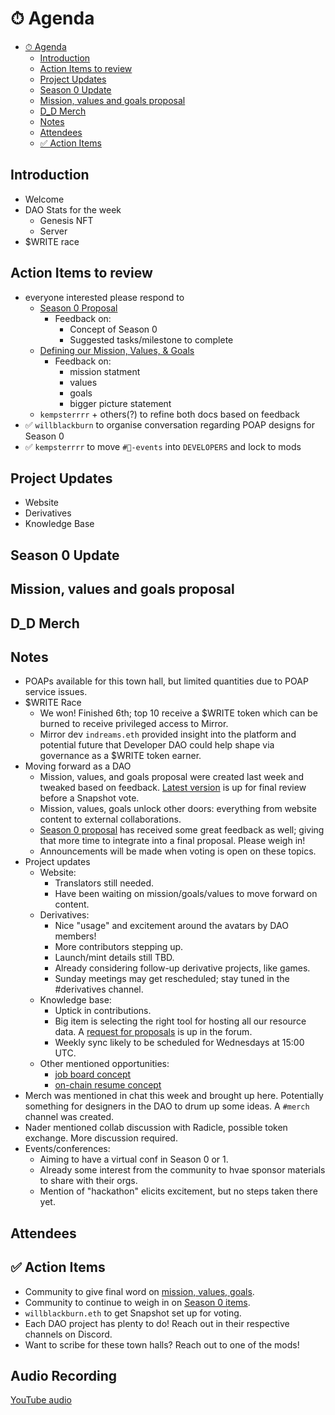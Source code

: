 # ⏱ Agenda

- [⏱ Agenda](#-agenda)
  - [Introduction](#introduction)
  - [Action Items to review](#action-items-to-review)
  - [Project Updates](#project-updates)
  - [Season 0 Update](#season-0-update)
  - [Mission, values and goals proposal](#mission-values-and-goals-proposal)
  - [D_D Merch](#d_d-merch)
  - [Notes](#notes)
  - [Attendees](#attendees)
  - [✅ Action Items](#-action-items)

## Introduction

- Welcome
- DAO Stats for the week
  - Genesis NFT
  - Server
- $WRITE race

## Action Items to review

- everyone interested please respond to
  - [Season 0 Proposal](https://forum.developerdao.com/t/how-we-move-forward-as-a-dao-season-0/56/12)
    - Feedback on:
      - Concept of Season 0
      - Suggested tasks/milestone to complete
  - [Defining our Mission, Values, & Goals](https://forum.developerdao.com/t/defining-our-mission-values-goals/89)
    - Feedback on:
      - mission statment
      - values
      - goals
      - bigger picture statement
  - `kempsterrrr` + others(?) to refine both docs based on feedback
- ✅ `willblackburn` to organise conversation regarding POAP designs for Season
  0
- ✅ `kempsterrrr` to move `#📆-events` into `DEVELOPERS` and lock to mods

## Project Updates

- Website
- Derivatives
- Knowledge Base

## Season 0 Update

## Mission, values and goals proposal

## D_D Merch

## Notes

- POAPs available for this town hall, but limited quantities due to POAP service issues.
- $WRITE Race
  - We won! Finished 6th; top 10 receive a $WRITE token which can be burned to receive privileged access to Mirror.
  - Mirror dev `indreams.eth` provided insight into the platform and potential future that Developer DAO could help shape via governance as a $WRITE token earner.
- Moving forward as a DAO
  - Mission, values, and goals proposal were created last week and tweaked based on feedback. [Latest version](https://forum.developerdao.com/t/p-2-defining-our-mission-values-and-goals/137) is up for final review before a Snapshot vote.
  - Mission, values, goals unlock other doors: everything from website content to external collaborations.
  - [Season 0 proposal](https://forum.developerdao.com/t/how-we-move-forward-as-a-dao-season-0/56/27) has received some great feedback as well; giving that more time to integrate into a final proposal. Please weigh in!
  - Announcements will be made when voting is open on these topics.
- Project updates
  - Website:
    - Translators still needed.
    - Have been waiting on mission/goals/values to move forward on content.
  - Derivatives:
    - Nice "usage" and excitement around the avatars by DAO members!
    - More contributors stepping up.
    - Launch/mint details still TBD.
    - Already considering follow-up derivative projects, like games.
    - Sunday meetings may get rescheduled; stay tuned in the #derivatives channel.
  - Knowledge base:
    - Uptick in contributions.
    - Big item is selecting the right tool for hosting all our resource data. A [request for proposals](https://forum.developerdao.com/t/knowledge-base-tooling-request-for-proposals/132) is up in the forum.
    - Weekly sync likely to be scheduled for Wednesdays at 15:00 UTC.
  - Other mentioned opportunities:
    - [job board concept](https://forum.developerdao.com/t/job-board-concept/35)
    - [on-chain resume concept](https://forum.developerdao.com/t/on-chain-work-resume-concept/39/10)
- Merch was mentioned in chat this week and brought up here. Potentially something for designers in the DAO to drum up some ideas. A `#merch` channel was created.
- Nader mentioned collab discussion with Radicle, possible token exchange. More discussion required.
- Events/conferences:
  - Aiming to have a virtual conf in Season 0 or 1.
  - Already some interest from the community to hvae sponsor materials to share with their orgs.
  - Mention of "hackathon" elicits excitement, but no steps taken there yet.

## Attendees

## ✅ Action Items

- Community to give final word on [mission, values, goals](https://forum.developerdao.com/t/p-2-defining-our-mission-values-and-goals/137).
- Community to continue to weigh in on [Season 0 items](https://forum.developerdao.com/t/how-we-move-forward-as-a-dao-season-0/56/27).
- `willblackburn.eth` to get Snapshot set up for voting.
- Each DAO project has plenty to do! Reach out in their respective channels on Discord.
- Want to scribe for these town halls? Reach out to one of the mods!

## Audio Recording

[YouTube audio](https://www.youtube.com/watch?v=Srud4EhQt0w)

